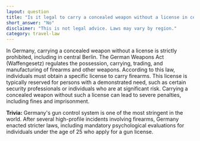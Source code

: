 ```yaml
---
layout: question
title: "Is it legal to carry a concealed weapon without a license in central Berlin?"
short_answer: "No"
disclaimer: "This is not legal advice. Laws may vary by region."
category: travel-law
---
```

In Germany, carrying a concealed weapon without a license is strictly prohibited, including in central Berlin. The German Weapons Act (Waffengesetz) regulates the possession, carrying, trading, and manufacturing of firearms and other weapons. According to this law, individuals must obtain a specific license to carry firearms. This license is typically reserved for persons with a demonstrated need, such as certain security professionals or individuals who are at significant risk. Carrying a concealed weapon without such a license can lead to severe penalties, including fines and imprisonment.

**Trivia:** Germany's gun control system is one of the most stringent in the world. After several high-profile incidents involving firearms, Germany enacted stricter laws, including mandatory psychological evaluations for individuals under the age of 25 who apply for a gun license.
